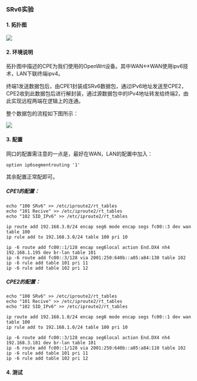 ### SRv6实验



#### 1. 拓扑图

![](https://img-blog.csdnimg.cn/93d4e7eda877466e962b96ad646b95db.png?x-oss-process=image/watermark,type_ZmFuZ3poZW5naGVpdGk,shadow_10,text_aHR0cHM6Ly9ibG9nLmNzZG4ubmV0L3dlaXhpbl80NjQ2NjcyMg==,size_16,color_FFFFFF,t_70)



#### 2. 环境说明

拓扑图中描述的CPE为我们使用的OpenWrt设备。其中WAN<->WAN使用ipv6技术，LAN下联终端ipv4。

终端1发送数据包后，由CPE1封装成SRv6数据包，通过IPv6地址发送至CPE2，CPE2收到此数据包后进行解封装，通过源数据包中的IPv4地址转发给终端2，由此实现远程两端在逻辑上的连通。

整个数据包的流程如下图所示：

![](https://img-blog.csdnimg.cn/016cd40064924c7cbe35e3a606c23b30.png?x-oss-process=image/watermark,type_ZmFuZ3poZW5naGVpdGk,shadow_10,text_aHR0cHM6Ly9ibG9nLmNzZG4ubmV0L3dlaXhpbl80NjQ2NjcyMg==,size_16,color_FFFFFF,t_70)



#### 3. 配置

网口的配置需注意的一点是，最好在WAN，LAN的配置中加入：

```
option ip6segmentrouting '1'
```

其余配置正常配即可。

##### CPE1的配置：

```
echo "100 SRv6" >> /etc/iproute2/rt_tables
echo "101 Recive" >> /etc/iproute2/rt_tables
echo "102 SID_IPv6" >> /etc/iproute2/rt_tables

ip route add 192.168.3.0/24 encap seg6 mode encap segs fc00::3 dev wan table 100
ip rule add to 192.168.3.0/24 table 100 pri 10

ip -6 route add fc00::1/128 encap seg6local action End.DX4 nh4 192.168.1.195 dev br-lan table 101
ip -6 route add fc00::3/128 via 2001:250:640b::a05:a84:130 table 102
ip -6 rule add table 101 pri 11
ip -6 rule add table 102 pri 12
```

##### CPE2的配置：

```
echo "100 SRv6" >> /etc/iproute2/rt_tables
echo "101 Recive" >> /etc/iproute2/rt_tables
echo "102 SID_IPv6" >> /etc/iproute2/rt_tables

ip route add 192.168.1.0/24 encap seg6 mode encap segs fc00::1 dev wan table 100
ip rule add to 192.168.1.0/24 table 100 pri 10

ip -6 route add fc00::3/128 encap seg6local action End.DX4 nh4 192.168.3.181 dev br-lan table 101
ip -6 route add fc00::1/128 via 2001:250:640b::a05:a84:110 table 102
ip -6 rule add table 101 pri 11
ip -6 rule add table 102 pri 12
```



#### 4. 测试

